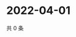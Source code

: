 # 2022-04-01

共 0 条

<!-- BEGIN WEIBO -->
<!-- 最后更新时间 Fri Apr 01 2022 07:16:17 GMT+0800 (China Standard Time) -->

<!-- END WEIBO -->
